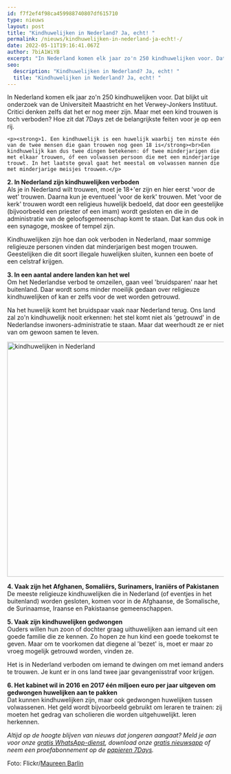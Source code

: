 ```yaml
---
id: f7f2ef4f98ca459988740807df615710
type: nieuws
layout: post
title: "Kindhuwelijken in Nederland? Ja, echt! "
permalink: /nieuws/kindhuwelijken-in-nederland-ja-echt!-/
date: 2022-05-11T19:16:41.067Z
author: 7biA1WiYB
excerpt: "In Nederland komen elk jaar zo'n 250 kindhuwelijken voor. Dat blijkt uit onderzoek van de Universiteit Maastricht en het Verwey-Jonkers Instituut. Critici denken zelfs dat het er nog meer zijn. Maar met een kind trouwen is toch verboden? Hoe zit dat 7Days zet de belangrijkste feiten voor je op een rij.  "
seo:
  description: "Kindhuwelijken in Nederland? Ja, echt! "
  title: "Kindhuwelijken in Nederland? Ja, echt! "
---
```

In Nederland komen elk jaar zo'n 250 kindhuwelijken voor. Dat blijkt uit onderzoek van de Universiteit Maastricht en het Verwey-Jonkers Instituut. Critici denken zelfs dat het er nog meer zijn. Maar met een kind trouwen is toch verboden? Hoe zit dat 7Days zet de belangrijkste feiten voor je op een rij.  

    <p><strong>1. Een kindhuwelijk is een huwelijk waarbij ten minste één van de twee mensen die gaan trouwen nog geen 18 is</strong><br>Een kindhuwelijk kan dus twee dingen betekenen: óf twee minderjarigen die met elkaar trouwen, óf een volwassen persoon die met een minderjarige trouwt. In het laatste geval gaat het meestal om volwassen mannen die met minderjarige meisjes trouwen.</p>
<p><strong>2. In Nederland zijn kindhuwelijken verboden</strong><br>Als je in Nederland wilt trouwen, moet je 18+'er zijn en hier eerst 'voor de wet' trouwen. Daarna kun je eventueel 'voor de kerk' trouwen. Met 'voor de kerk' trouwen wordt een religieus huwelijk bedoeld, dat door een geestelijke (bijvoorbeeld een priester of een imam) wordt gesloten en die in de administratie van de geloofsgemeenschap komt te staan. Dat kan dus ook in een synagoge, moskee of tempel zijn.</p>
<p>Kindhuwelijken zijn hoe dan ook verboden in Nederland, maar sommige religieuze personen vinden dat minderjarigen best mogen trouwen. Geestelijken die dit soort illegale huwelijken sluiten, kunnen een boete of een celstraf krijgen.</p>
<p><strong>3. In een aantal andere landen kan het wel</strong><br>Om het Nederlandse verbod te omzeilen, gaan veel 'bruidsparen' naar het buitenland. Daar wordt soms minder moeilijk gedaan over religieuze kindhuwelijken of kan er zelfs voor de wet worden getrouwd.</p>
<p>Na het huwelijk komt het bruidspaar vaak naar Nederland terug. Ons land zal zo'n kindhuwelijk nooit erkennen: het stel komt niet als 'getrouwd' in de Nederlandse inwoners-administratie te staan. Maar dat weerhoudt ze er niet van om gewoon samen te leven.</p>
<p><div class="media media-element-container media-default"><div id="file-16053" class="file file-image file-image-jpeg">

        
  
  <div class="content">
    <img alt="kindhuwelijken in Nederland" title="Foto: AFP" height="545" width="850" class="media-element file-default" src="https://7dagen.netlify.app/sites/default/files/ANP-34622204.jpg">  </div>

  
</div>
</div>
<p><strong>4. Vaak zijn het Afghanen, Somaliërs, Surinamers, Iraniërs of Pakistanen </strong><br>De meeste religieuze kindhuwelijken die in Nederland (of eventjes in het buitenland) worden gesloten, komen voor in de Afghaanse, de Somalische, de Surinaamse, Iraanse en Pakistaanse gemeenschappen.</p>
<p><strong>5. Vaak zijn kindhuwelijken gedwongen</strong><br>Ouders willen hun zoon of dochter graag uithuwelijken aan iemand uit een goede familie die ze kennen. Zo hopen ze hun kind een goede toekomst te geven. Maar om te voorkomen dat diegene al 'bezet' is, moet er maar zo vroeg mogelijk getrouwd worden, vinden ze.</p>
<p>Het is in Nederland verboden om iemand te dwingen om met iemand anders te trouwen. Je kunt er in ons land twee jaar gevangenisstraf voor krijgen.</p>
<p><strong>6. Het kabinet wil in 2016 en 2017 één miljoen euro per jaar uitgeven om gedwongen huwelijken aan te pakken</strong><br>Dat kunnen kindhuwelijken zijn, maar ook gedwongen huwelijken tussen volwassenen. Het geld wordt bijvoorbeeld gebruikt om leraren te trainen: zij moeten het gedrag van scholieren die worden uitgehuwelijkt. leren herkennen.</p>
<p><em>Altijd op de hoogte blijven van nieuws dat jongeren aangaat? Meld je aan voor onze <a href="https://7dagen.netlify.app/whatsapp">gratis WhatsApp-dienst</a>, download onze <a href="https://7dagen.netlify.app/app">gratis nieuwsapp</a> of neem een proefabonnement op de <a href="https://7dagen.netlify.app/abonnement">papieren 7Days</a>.</em></p>
<p>Foto: Flickr/<a href="https://www.flickr.com/photos/maureen_barlin/16335338613/">Maureen Barlin</a></p>  
